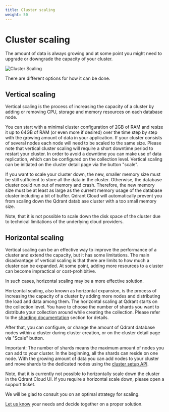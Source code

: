 ```yaml
---
title: Cluster scaling
weight: 50
---
```


# Cluster scaling

The amount of data is always growing and at some point you might need to upgrade or downgrade the capacity of your cluster.

![Cluster Scaling](/documentation/cloud/cluster-scaling.png)

There are different options for how it can be done.

## Vertical scaling

Vertical scaling is the process of increasing the capacity of a cluster by adding or removing CPU, storage and memory resources on each database node.

You can start with a minimal cluster configuration of 2GB of RAM and resize it up to 64GB of RAM (or even more if desired) over the time step by step with the growing amount of data in your application. If your cluster consists of several nodes each node will need to be scaled to the same size. Please note that vertical cluster scaling will require a short downtime period to restart your cluster.  In order to avoid a downtime you can make use of data replication, which can be configured on the collection level.  Vertical scaling can be initiated on the cluster detail page via the button "scale".

If you want to scale your cluster down, the new, smaller memory size must be still sufficient to store all the data in the cluster. Otherwise, the database cluster could run out of memory and crash. Therefore, the new memory size must be at least as large as the current memory usage of the database cluster including a bit of buffer. Qdrant Cloud will automatically prevent you from scaling down the Qdrant datab ase cluster with a too small memory size.

Note, that it is not possible to scale down the disk space of the cluster due to technical limitations of the underlying cloud providers.

## Horizontal scaling

Vertical scaling can be an effective way to improve the performance of a cluster and extend the capacity, but it has some limitations.  The main disadvantage of vertical scaling is that there are limits to how much a cluster can be expanded.  At some point, adding more resources to a cluster can become impractical or cost-prohibitive.  

In such cases, horizontal scaling may be a more effective solution. 

Horizontal scaling, also known as horizontal expansion, is the process of increasing the capacity of a cluster by adding more nodes and distributing the load and data among them. The horizontal scaling at Qdrant starts on the collection level. You have to choose the number of shards you want to distribute your collection around while creating the collection.  Please refer to the [sharding documentation](../../guides/distributed_deployment/#sharding) section for details.

After that, you can configure, or change the amount of Qdrant database nodes within a cluster during cluster creation, or on the cluster detail page via "Scale" button.

Important: The number of shards means the maximum amount of nodes you can add to your cluster. In the beginning, all the shards can reside on one node. With the growing amount of data you can add nodes to your cluster and move shards to the dedicated nodes using the [cluster setup API](../../guides/distributed_deployment/#cluster-scaling).

Note, that it is currently not possible to horizontally scale down the cluster in the Qdrant Cloud UI. If you require a horizontal scale down, please open a support ticket.

We will be glad to consult you on an optimal strategy for scaling.

[Let us know](mailto:cloud@qdrant.io) your needs and decide together on a proper solution.
